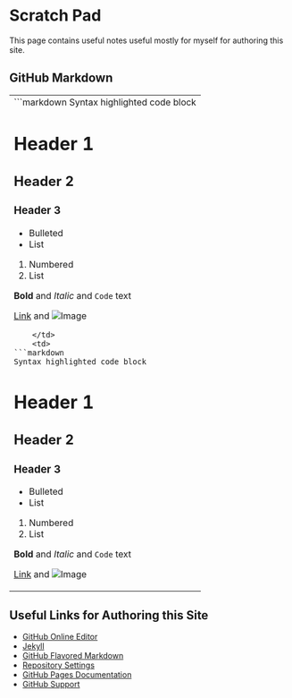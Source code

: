 # Scratch Pad

This page contains useful notes useful mostly for myself for authoring
this site.

## GitHub Markdown

<table>
  <tr>
    <td>
```markdown
Syntax highlighted code block

# Header 1
## Header 2
### Header 3

- Bulleted
- List

1. Numbered
2. List

**Bold** and _Italic_ and `Code` text

[Link](url) and ![Image](src)
```
    </td>
    <td>
```markdown
Syntax highlighted code block
```
# Header 1
## Header 2
### Header 3

- Bulleted
- List

1. Numbered
2. List

**Bold** and _Italic_ and `Code` text

[Link](url) and ![Image](src)
    </td>
  </tr>
</table>

## Useful Links for Authoring this Site

- [GitHub Online Editor](https://github.com/soundpaint/soundpaint.github.io/edit/master/README.md)
- [Jekyll](https://jekyllrb.com/)
- [GitHub Flavored Markdown](https://guides.github.com/features/mastering-markdown/)
- [Repository Settings](https://github.com/soundpaint/soundpaint.github.io/settings)
- [GitHub Pages Documentation](https://help.github.com/categories/github-pages-basics/)
- [GitHub Support](https://github.com/contact)

